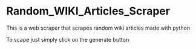 # Random_WIKI_Articles_Scraper

This is a web scraper that scrapes random wiki articles made with python


To scape just simply click on the generate button
